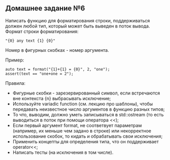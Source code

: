 ## Домашнее задание №6

Написать функцию для форматирования строки, поддерживаться должен любой тип, который может быть выведен в поток вывода. Формат строки форматирования:

```
"{0} any text {1} {0}"
```

Номер в фигурных скобках - номер аргумента.

Пример:

```
auto text = format("{1}+{1} = {0}", 2, "one");
assert(text == "one+one = 2");
```

Правила:
- Фигурные скобки - зарезервированный символ, если встречаются вне контекста {n} выбрасывать исключение;
- Используйте variadic function (см. лекцию про шаблоны), чтобы передавать неизвестное число аргументов в функцию разных типов;
- То что, выводим, должно уметь записываться в std::ostream (то есть выводиться в поток при помощи оператора <<);
- Если первый аргумент format, не соответвует параметрам (например, их меньше чем задано в строке) или некорректное использование скобок, то кидать и обрабатывать свои исключения;
- Применить концепты для определения типа, что он поддерживает operator<<;
- Написать тесты (на исключения в том числе).
